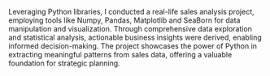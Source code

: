 Leveraging Python libraries, I conducted a real-life sales analysis project, employing tools like Numpy, Pandas, Matplotlib and SeaBorn for data manipulation and visualization. Through comprehensive data exploration and statistical analysis, actionable business insights were derived, enabling informed decision-making. The project showcases the power of Python in extracting meaningful patterns from sales data, offering a valuable foundation for strategic planning.
